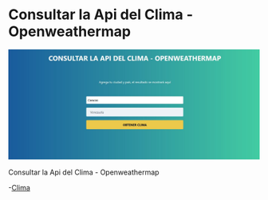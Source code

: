 # Consultar la Api del Clima - Openweathermap

![clima ](./img/clima.jpg)


Consultar la Api del Clima - Openweathermap

-[Clima ](https://jhonpe.github.io/clima)
